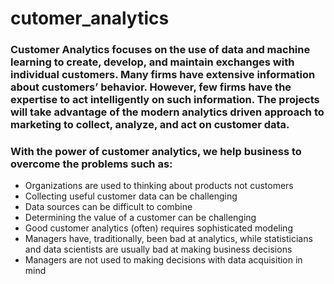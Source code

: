 # cutomer_analytics

### Customer Analytics focuses on the use of data and machine learning to create, develop, and maintain exchanges with individual customers. Many firms have extensive information about customers’ behavior. However, few firms have the expertise to act intelligently on such information. The projects will take advantage of the modern analytics driven approach to marketing to collect, analyze, and act on customer data.  

### With the power of customer analytics, we help business to overcome the problems such as:

  - Organizations are used to thinking about products not customers
  - Collecting useful customer data can be challenging
  - Data sources can be difficult to combine
  - Determining the value of a customer can be challenging
  - Good customer analytics (often) requires sophisticated modeling
  - Managers have, traditionally, been bad at analytics, while statisticians and data scientists are usually bad at making business decisions
  - Managers are not used to making decisions with data acquisition in mind
  
  


